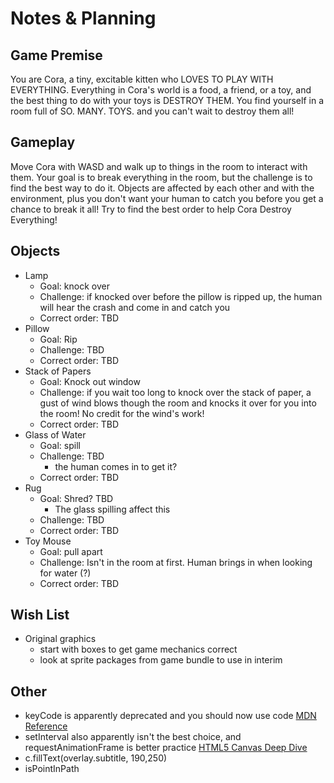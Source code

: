 # Notes & Planning

## Game Premise
You are Cora, a tiny, excitable kitten who LOVES TO PLAY WITH EVERYTHING. Everything in Cora's world is a food, a friend, or a toy, and the best thing to do with your toys is DESTROY THEM. You find yourself in a room full of SO. MANY. TOYS. and you can't wait to destroy them all!

## Gameplay
Move Cora with WASD and walk up to things in the room to interact with them. Your goal is to break everything in the room, but the challenge is to find the best way to do it. Objects are affected by each other and with the environment, plus you don't want your human to catch you before you get a chance to break it all! Try to find the best order to help Cora Destroy Everything!

## Objects
- Lamp
    - Goal: knock over
    - Challenge: if knocked over before the pillow is ripped up, the human will hear the crash and come in and catch you
    - Correct order: TBD
- Pillow
    - Goal: Rip
    - Challenge: TBD
    - Correct order: TBD
- Stack of Papers
    - Goal: Knock out window
    - Challenge: if you wait too long to knock over the stack of paper, a gust of wind blows though the room and knocks it over for you into the room! No credit for the wind's work!
    - Correct order: TBD
- Glass of Water
    - Goal: spill
    - Challenge: TBD
        - the human comes in to get it?
    - Correct order: TBD
- Rug
    - Goal: Shred? TBD
        - The glass spilling affect this
    - Challenge: TBD
    - Correct order: TBD
- Toy Mouse
    - Goal: pull apart
    - Challenge: Isn't in the room at first. Human brings in when looking for water (?)
    - Correct order: TBD
    
## Wish List
- Original graphics
    - start with boxes to get game mechanics correct
    - look at sprite packages from game bundle to use in interim

## Other
- keyCode is apparently deprecated and you should now use code [MDN Reference](https://developer.mozilla.org/en-US/docs/Web/API/KeyboardEvent/keyCode)
- setInterval also apparently isn't the best choice, and requestAnimationFrame is better practice [HTML5 Canvas Deep Dive](https://joshondesign.com/p/books/canvasdeepdive/chapter04.html#settimeout)
- c.fillText(overlay.subtitle, 190,250)
- isPointInPath
